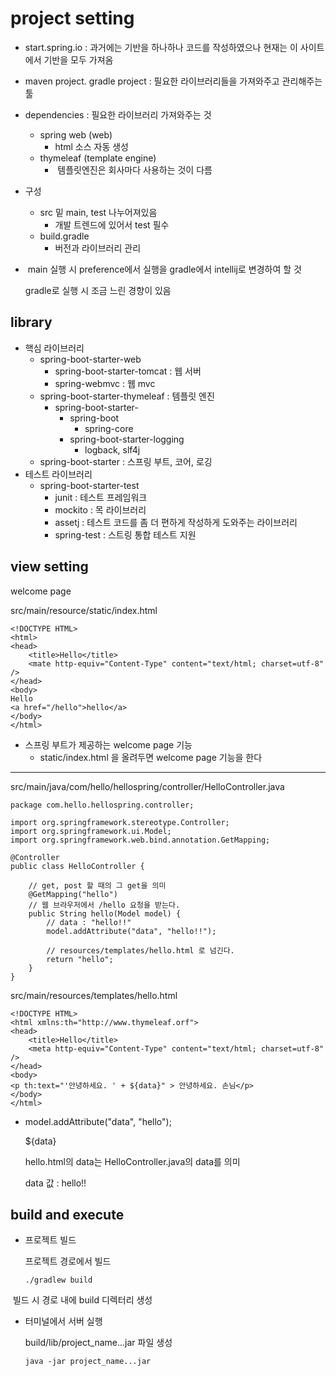# project setting

- start.spring.io : 과거에는 기반을 하나하나 코드를 작성하였으나 현재는 이 사이트에서 기반을 모두 가져옴



- maven project. gradle project : 필요한 라이브러리들을 가져와주고 관리해주는 툴



- dependencies : 필요한 라이브러리 가져와주는 것

  - spring web (web)
    - html 소스 자동 생성
  - thymeleaf (template engine)
    -  템플릿엔진은 회사마다 사용하는 것이 다름



- 구성

  - src 밑 main, test 나누어져있음
    - 개발 트렌드에 있어서 test 필수
  - build.gradle
    - 버전과 라이브러리 관리



-  main 실행 시 preference에서 실행을 gradle에서 intellij로 변경하여 할 것

  gradle로 실행 시 조금 느린 경향이 있음



## library

- 핵심 라이브러리
  - spring-boot-starter-web
    - spring-boot-starter-tomcat : 웹 서버
    - spring-webmvc : 웹 mvc
  - spring-boot-starter-thymeleaf : 템플릿 엔진
    - spring-boot-starter-
      - spring-boot
        - spring-core
      - spring-boot-starter-logging
        - logback, slf4j
  - spring-boot-starter : 스프링 부트, 코어, 로깅
- 테스트 라이브러리
  - spring-boot-starter-test
    - junit : 테스트 프레임워크
    - mockito : 목 라이브러리
    - assetj : 테스트 코드를 좀 더 편하게 작성하게 도와주는 라이브러리
    - spring-test : 스트링 통합 테스트 지원



## view setting

welcome page

src/main/resource/static/index.html

```
<!DOCTYPE HTML>
<html>
<head>
    <title>Hello</title>
    <mate http-equiv="Content-Type" content="text/html; charset=utf-8" />
</head>
<body>
Hello
<a href="/hello">hello</a>
</body>
</html>
```

- 스프링 부트가 제공하는 welcome page 기능
  - static/index.html 을 올려두면 welcome page 기능을 한다

-----

src/main/java/com/hello/hellospring/controller/HelloController.java

```
package com.hello.hellospring.controller;

import org.springframework.stereotype.Controller;
import org.springframework.ui.Model;
import org.springframework.web.bind.annotation.GetMapping;

@Controller
public class HelloController {

    // get, post 할 때의 그 get을 의미
    @GetMapping("hello")
    // 웹 브라우저에서 /hello 요청을 받는다.
    public String hello(Model model) {
        // data : "hello!!"
        model.addAttribute("data", "hello!!");
        
        // resources/templates/hello.html 로 넘긴다.
        return "hello";
    }
}

```

src/main/resources/templates/hello.html

```
<!DOCTYPE HTML>
<html xmlns:th="http://www.thymeleaf.orf">
<head>
    <title>Hello</title>
    <meta http-equiv="Content-Type" content="text/html; charset=utf-8" />
</head>
<body>
<p th:text="'안녕하세요. ' + ${data}" > 안녕하세요. 손님</p>
</body>
</html>
```

- model.addAttribute("data", "hello");

  ${data}

  hello.html의 data는 HelloController.java의 data를 의미

  data 값 : hello!!



## build and execute

- 프로젝트 빌드

  프로젝트 경로에서 빌드

  ```
  ./gradlew build
  ```

​		빌드 시 경로 내에 build 디렉터리 생성

- 터미널에서 서버 실행

  build/lib/project_name...jar 파일 생성

  ```
  java -jar project_name...jar
  ```

  



